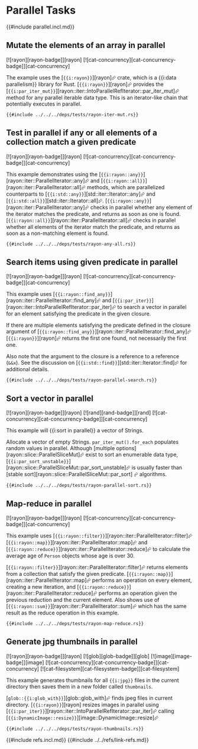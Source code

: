 # Parallel Tasks

{{#include parallel.incl.md}}

## Mutate the elements of an array in parallel

[![rayon][rayon-badge]][rayon]  [![cat-concurrency][cat-concurrency-badge]][cat-concurrency]

The example uses the [`{{i:rayon}}`][rayon]⮳ crate, which is a {{i:data parallelism}} library for Rust.
[`{{i:rayon}}`][rayon]⮳ provides the [`{{i:par_iter_mut}}`][rayon::iter::IntoParallelRefIterator::par_iter_mut]⮳ method for any parallel iterable data type. This is an iterator-like chain that potentially executes in parallel.

```rust,editable
{{#include ../../../deps/tests/rayon-iter-mut.rs}}
```

## Test in parallel if any or all elements of a collection match a given predicate

[![rayon][rayon-badge]][rayon]  [![cat-concurrency][cat-concurrency-badge]][cat-concurrency]

This example demonstrates using the [`{{i:rayon::any}}`][rayon::iter::ParallelIterator::any]⮳ and [`{{i:rayon::all}}`][rayon::iter::ParallelIterator::all]⮳ methods, which are parallelized counterparts to [`{{i:std::any}}`][std::iter::Iterator::any]⮳ and [`{{i:std::all}}`][std::iter::Iterator::all]⮳. [`{{i:rayon::any}}`][rayon::iter::ParallelIterator::any]⮳ checks in parallel whether any element of the iterator matches the predicate, and returns as soon as one is found. [`{{i:rayon::all}}`][rayon::iter::ParallelIterator::all]⮳ checks in parallel whether all elements of the iterator match the predicate, and returns as soon as a non-matching element is found.

```rust,editable
{{#include ../../../deps/tests/rayon-any-all.rs}}
```

## Search items using given predicate in parallel

[![rayon][rayon-badge]][rayon]  [![cat-concurrency][cat-concurrency-badge]][cat-concurrency]

This example uses [`{{i:rayon::find_any}}`][rayon::iter::ParallelIterator::find_any]⮳ and [`{{i:par_iter}}`][rayon::iter::IntoParallelRefIterator::par_iter]⮳ to search a vector in parallel for an element satisfying the predicate in the given closure.

If there are multiple elements satisfying the predicate defined in the closure argument of [`{{i:rayon::find_any}}`][rayon::iter::ParallelIterator::find_any]⮳ [`{{i:rayon}}`][rayon]⮳ returns the first one found, not necessarily the first one.

Also note that the argument to the closure is a reference to a reference (`&&x`). See the discussion on [`{{i:std::find}}`][std::iter::Iterator::find]⮳ for additional details.

```rust,editable
{{#include ../../../deps/tests/rayon-parallel-search.rs}}
```

## Sort a vector in parallel

[![rayon][rayon-badge]][rayon]  [![rand][rand-badge]][rand]  [![cat-concurrency][cat-concurrency-badge]][cat-concurrency]

This example will {{i:sort in parallel}} a vector of Strings.

Allocate a vector of empty Strings. `par_iter_mut().for_each` populates random values in parallel. Although [multiple options][rayon::slice::ParallelSliceMut]⮳
exist to sort an enumerable data type, [`{{i:par_sort_unstable}}`][rayon::slice::ParallelSliceMut::par_sort_unstable]⮳ is usually faster than [stable sort][rayon::slice::ParallelSliceMut::par_sort] ⮳ algorithms.

```rust,editable
{{#include ../../../deps/tests/rayon-parallel-sort.rs}}
```

## Map-reduce in parallel

[![rayon][rayon-badge]][rayon]  [![cat-concurrency][cat-concurrency-badge]][cat-concurrency]

This example uses [`{{i:rayon::filter}}`][rayon::iter::ParallelIterator::filter]⮳ [`{{i:rayon::map}}`][rayon::iter::ParallelIterator::map]⮳ and [`{{i:rayon::reduce}}`][rayon::iter::ParallelIterator::reduce]⮳ to calculate the average age of `Person` objects whose age is over 30.

[`{{i:rayon::filter}}`][rayon::iter::ParallelIterator::filter]⮳ returns elements from a collection that satisfy the given predicate. [`{{i:rayon::map}}`][rayon::iter::ParallelIterator::map]⮳ performs an operation on every element, creating a new iteration, and [`{{i:rayon::reduce}}`][rayon::iter::ParallelIterator::reduce]⮳ performs an operation given the previous reduction and the current element. Also shows use of [`{{i:rayon::sum}}`][rayon::iter::ParallelIterator::sum]⮳ which has the same result as the reduce operation in this example.

```rust,editable
{{#include ../../../deps/tests/rayon-map-reduce.rs}}
```

## Generate jpg thumbnails in parallel

[![rayon][rayon-badge]][rayon]  [![glob][glob-badge]][glob]  [![image][image-badge]][image]  [![cat-concurrency][cat-concurrency-badge]][cat-concurrency]  [![cat-filesystem][cat-filesystem-badge]][cat-filesystem]

This example generates thumbnails for all `{{i:jpg}}` files in the current directory then saves them in a new folder called `thumbnails`.

[`glob::{{i:glob_with}}`][glob::glob_with]⮳ finds jpeg files in current directory. [`{{i:rayon}}`][rayon] resizes images in parallel using [`{{i:par_iter}}`][rayon::iter::IntoParallelRefIterator::par_iter]⮳ calling [`{{i:DynamicImage::resize}}`][image::DynamicImage::resize]⮳

```rust,editable,no_run
{{#include ../../../deps/tests/rayon-thumbnails.rs}}
```

{{#include refs.incl.md}}
{{#include ../../refs/link-refs.md}}
